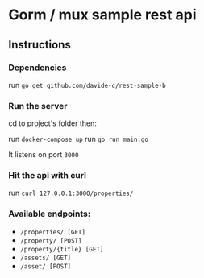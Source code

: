 # Gorm / mux sample rest api

## Instructions

### Dependencies

run `go get github.com/davide-c/rest-sample-b`

### Run the server

cd to project's folder then:

run `docker-compose up`
run `go run main.go`

It listens on port `3000`

### Hit the api with curl

run `curl 127.0.0.1:3000/properties/`

### Available endpoints:

- `/properties/ [GET]`
- `/property/ [POST]`
- `/property/{title} [GET]`
- `/assets/ [GET]`
- `/asset/ [POST]`
